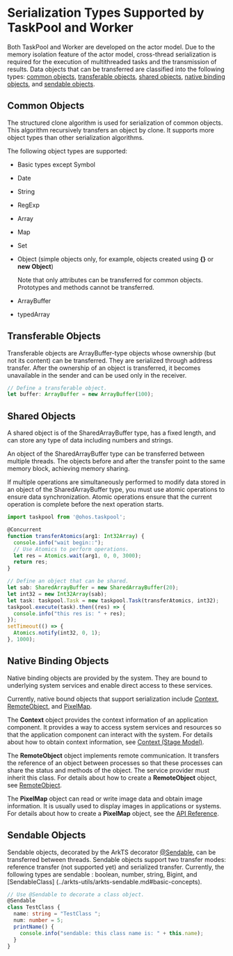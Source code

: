 # Serialization Types Supported by TaskPool and Worker

Both TaskPool and Worker are developed on the actor model. Due to the memory isolation feature of the actor model, cross-thread serialization is required for the execution of multithreaded tasks and the transmission of results. Data objects that can be transferred are classified into the following types: [common objects](#common-objects), [transferable objects](#transferable-objects), [shared objects](#shared-objects), [native binding objects](#native-binding-objects), and [sendable objects](#sendable-objects).


## Common Objects

The structured clone algorithm is used for serialization of common objects. This algorithm recursively transfers an object by clone. It supports more object types than other serialization algorithms.

The following object types are supported:

- Basic types except Symbol

- Date

- String

- RegExp

- Array

- Map

- Set

- Object (simple objects only, for example, objects created using **{}** or **new Object**)

  Note that only attributes can be transferred for common objects. Prototypes and methods cannot be transferred.

- ArrayBuffer

- typedArray


## Transferable Objects

Transferable objects are ArrayBuffer-type objects whose ownership (but not its content) can be transferred. They are serialized through address transfer. After the ownership of an object is transferred, it becomes unavailable in the sender and can be used only in the receiver.


```ts
// Define a transferable object.
let buffer: ArrayBuffer = new ArrayBuffer(100);
```


## Shared Objects

A shared object is of the SharedArrayBuffer type, has a fixed length, and can store any type of data including numbers and strings.

An object of the SharedArrayBuffer type can be transferred between multiple threads. The objects before and after the transfer point to the same memory block, achieving memory sharing.

If multiple operations are simultaneously performed to modify data stored in an object of the SharedArrayBuffer type, you must use atomic operations to ensure data synchronization. Atomic operations ensure that the current operation is complete before the next operation starts.


```ts
import taskpool from '@ohos.taskpool';

@Concurrent
function transferAtomics(arg1: Int32Array) {
  console.info("wait begin::");
  // Use Atomics to perform operations.
  let res = Atomics.wait(arg1, 0, 0, 3000);
  return res;
}

// Define an object that can be shared.
let sab: SharedArrayBuffer = new SharedArrayBuffer(20);
let int32 = new Int32Array(sab);
let task: taskpool.Task = new taskpool.Task(transferAtomics, int32);
taskpool.execute(task).then((res) => {
  console.info("this res is: " + res);
});
setTimeout(() => {
  Atomics.notify(int32, 0, 1);
}, 1000);
```


## Native Binding Objects

Native binding objects are provided by the system. They are bound to underlying system services and enable direct access to these services.

Currently, native bound objects that support serialization include [Context](../application-models/application-context-stage.md), [RemoteObject](../reference/apis-ipc-kit/js-apis-rpc.md#remoteobject), and [PixelMap](../reference/apis-image-kit/js-apis-image.md#pixelmap7).

The **Context** object provides the context information of an application component. It provides a way to access system services and resources so that the application component can interact with the system. For details about how to obtain context information, see [Context (Stage Model)](../application-models/application-context-stage.md).

The **RemoteObject** object implements remote communication. It transfers the reference of an object between processes so that these processes can share the status and methods of the object. The service provider must inherit this class. For details about how to create a **RemoteObject** object, see [RemoteObject](../reference/apis-ipc-kit/js-apis-rpc.md#remoteobject).

The **PixelMap** object can read or write image data and obtain image information. It is usually used to display images in applications or systems. For details about how to create a **PixelMap** object, see the [API Reference](../reference/apis-image-kit/js-apis-image.md#imagecreatepixelmap8).


## Sendable Objects

Sendable objects, decorated by the ArkTS decorator [@Sendable](../arkts-utils/arkts-sendable.md), can be transferred between threads. Sendable objects support two transfer modes: reference transfer (not supported yet) and serialized transfer. Currently, the following types are sendable : boolean, number, string, Bigint, and [SendableClass] (../arkts-utils/arkts-sendable.md#basic-concepts).


```ts
// Use @Sendable to decorate a class object.
@Sendable
class TestClass {
  name: string = "TestClass ";
  num: number = 5;
  printName() {
    console.info("sendable: this class name is: " + this.name);
  }
}
```
